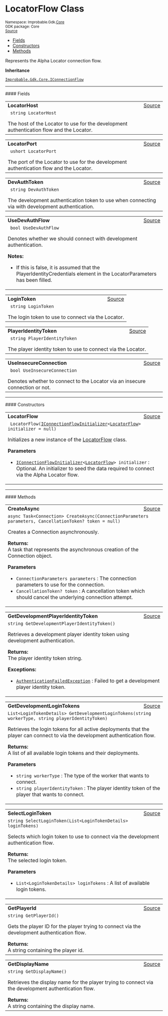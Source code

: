 
# LocatorFlow Class
<sup>
Namespace: Improbable.Gdk.<a href="{{urlRoot}}/api/core-index">Core</a><br/>
GDK package: Core<br/>
<a href="https://www.github.com/spatialos/gdk-for-unity/blob/15bb5eac/workers/unity/Packages/io.improbable.gdk.core/Worker/ConnectionHandlers/ConnectionFlows.cs/#L69">Source</a>
<style>
a code {
                    padding: 0em 0.25em!important;
}
code {
                    background-color: #ffffff!important;
}
</style>
</sup>
<nav id="pageToc" class="page-toc"><ul><li><a href="#fields">Fields</a>
<li><a href="#constructors">Constructors</a>
<li><a href="#methods">Methods</a>
</ul></nav>

</p>



<p>Represents the Alpha Locator connection flow. </p>



</p>

<b>Inheritance</b>

<code><a href="{{urlRoot}}/api/core/i-connection-flow">Improbable.Gdk.Core.IConnectionFlow</a></code>






</p>
<hr style="width:100%; border-top-color:#d8d8d8" />
#### Fields


</p>




<table width="100%">
    <tr>
        <td style="border-right:none"><a id="locatorhost"></a><b>LocatorHost</b></td>
        <td style="border-left:none; text-align:right"><a href="https://www.github.com/spatialos/gdk-for-unity/blob/15bb5eac/workers/unity/Packages/io.improbable.gdk.core/Worker/ConnectionHandlers/ConnectionFlows.cs/#L74">Source</a></td>
    </tr>
    <tr>
        <td colspan="2">
<code> string LocatorHost</code></p>
The host of the Locator to use for the development authentication flow and the Locator. 

</td>
    </tr>
</table>


<table width="100%">
    <tr>
        <td style="border-right:none"><a id="locatorport"></a><b>LocatorPort</b></td>
        <td style="border-left:none; text-align:right"><a href="https://www.github.com/spatialos/gdk-for-unity/blob/15bb5eac/workers/unity/Packages/io.improbable.gdk.core/Worker/ConnectionHandlers/ConnectionFlows.cs/#L79">Source</a></td>
    </tr>
    <tr>
        <td colspan="2">
<code> ushort LocatorPort</code></p>
The port of the Locator to use for the development authentication flow and the Locator. 

</td>
    </tr>
</table>


<table width="100%">
    <tr>
        <td style="border-right:none"><a id="devauthtoken"></a><b>DevAuthToken</b></td>
        <td style="border-left:none; text-align:right"><a href="https://www.github.com/spatialos/gdk-for-unity/blob/15bb5eac/workers/unity/Packages/io.improbable.gdk.core/Worker/ConnectionHandlers/ConnectionFlows.cs/#L84">Source</a></td>
    </tr>
    <tr>
        <td colspan="2">
<code> string DevAuthToken</code></p>
The development authentication token to use when connecting via with development authentication. 

</td>
    </tr>
</table>


<table width="100%">
    <tr>
        <td style="border-right:none"><a id="usedevauthflow"></a><b>UseDevAuthFlow</b></td>
        <td style="border-left:none; text-align:right"><a href="https://www.github.com/spatialos/gdk-for-unity/blob/15bb5eac/workers/unity/Packages/io.improbable.gdk.core/Worker/ConnectionHandlers/ConnectionFlows.cs/#L93">Source</a></td>
    </tr>
    <tr>
        <td colspan="2">
<code> bool UseDevAuthFlow</code></p>
Denotes whether we should connect with development authentication. 

</p>

<b>Notes:</b>

<ul>
<li>If this is false, it is assumed that the PlayerIdentityCredentials element in the LocatorParameters has been filled. </li>
</ul>


</td>
    </tr>
</table>


<table width="100%">
    <tr>
        <td style="border-right:none"><a id="logintoken"></a><b>LoginToken</b></td>
        <td style="border-left:none; text-align:right"><a href="https://www.github.com/spatialos/gdk-for-unity/blob/15bb5eac/workers/unity/Packages/io.improbable.gdk.core/Worker/ConnectionHandlers/ConnectionFlows.cs/#L98">Source</a></td>
    </tr>
    <tr>
        <td colspan="2">
<code> string LoginToken</code></p>
The login token to use to connect via the Locator. 

</td>
    </tr>
</table>


<table width="100%">
    <tr>
        <td style="border-right:none"><a id="playeridentitytoken"></a><b>PlayerIdentityToken</b></td>
        <td style="border-left:none; text-align:right"><a href="https://www.github.com/spatialos/gdk-for-unity/blob/15bb5eac/workers/unity/Packages/io.improbable.gdk.core/Worker/ConnectionHandlers/ConnectionFlows.cs/#L103">Source</a></td>
    </tr>
    <tr>
        <td colspan="2">
<code> string PlayerIdentityToken</code></p>
The player identity token to use to connect via the Locator. 

</td>
    </tr>
</table>


<table width="100%">
    <tr>
        <td style="border-right:none"><a id="useinsecureconnection"></a><b>UseInsecureConnection</b></td>
        <td style="border-left:none; text-align:right"><a href="https://www.github.com/spatialos/gdk-for-unity/blob/15bb5eac/workers/unity/Packages/io.improbable.gdk.core/Worker/ConnectionHandlers/ConnectionFlows.cs/#L108">Source</a></td>
    </tr>
    <tr>
        <td colspan="2">
<code> bool UseInsecureConnection</code></p>
Denotes whether to connect to the Locator via an insecure connection or not. 

</td>
    </tr>
</table>







</p>
<hr style="width:100%; border-top-color:#d8d8d8" />
#### Constructors


</p>




<table width="100%">
    <tr>
        <td style="border-right:none"><a id="locatorflow-iconnectionflowinitializer-locatorflow"></a><b>LocatorFlow</b></td>
        <td style="border-left:none; text-align:right"><a href="https://www.github.com/spatialos/gdk-for-unity/blob/15bb5eac/workers/unity/Packages/io.improbable.gdk.core/Worker/ConnectionHandlers/ConnectionFlows.cs/#L114">Source</a></td>
    </tr>
    <tr>
        <td colspan="2">
<code> LocatorFlow(<a href="{{urlRoot}}/api/core/i-connection-flow-initializer">IConnectionFlowInitializer</a>&lt;<a href="{{urlRoot}}/api/core/locator-flow">LocatorFlow</a>&gt; initializer = null)</code></p>
Initializes a new instance of the <a href="{{urlRoot}}/api/core/locator-flow">LocatorFlow</a> class. 


</p>

<b>Parameters</b>

<ul>
<li><code><a href="{{urlRoot}}/api/core/i-connection-flow-initializer">IConnectionFlowInitializer</a>&lt;<a href="{{urlRoot}}/api/core/locator-flow">LocatorFlow</a>&gt; initializer</code> : Optional. An initializer to seed the data required to connect via the Alpha Locator flow.</li>
</ul>





</td>
    </tr>
</table>




</p>
<hr style="width:100%; border-top-color:#d8d8d8" />
#### Methods


</p>




<table width="100%">
    <tr>
        <td style="border-right:none"><a id="createasync-connectionparameters-cancellationtoken"></a><b>CreateAsync</b></td>
        <td style="border-left:none; text-align:right"><a href="https://www.github.com/spatialos/gdk-for-unity/blob/15bb5eac/workers/unity/Packages/io.improbable.gdk.core/Worker/ConnectionHandlers/ConnectionFlows.cs/#L119">Source</a></td>
    </tr>
    <tr>
        <td colspan="2">
<code>async Task&lt;Connection&gt; CreateAsync(ConnectionParameters parameters, CancellationToken? token = null)</code></p>
Creates a Connection asynchronously. 
</p><b>Returns:</b></br>A task that represents the asynchronous creation of the Connection object.

</p>

<b>Parameters</b>

<ul>
<li><code>ConnectionParameters parameters</code> : The connection parameters to use for the connection.</li>
<li><code>CancellationToken? token</code> : A cancellation token which should cancel the underlying connection attempt.</li>
</ul>





</td>
    </tr>
</table>


<table width="100%">
    <tr>
        <td style="border-right:none"><a id="getdevelopmentplayeridentitytoken"></a><b>GetDevelopmentPlayerIdentityToken</b></td>
        <td style="border-left:none; text-align:right"><a href="https://www.github.com/spatialos/gdk-for-unity/blob/15bb5eac/workers/unity/Packages/io.improbable.gdk.core/Worker/ConnectionHandlers/ConnectionFlows.cs/#L155">Source</a></td>
    </tr>
    <tr>
        <td colspan="2">
<code>string GetDevelopmentPlayerIdentityToken()</code></p>
Retrieves a development player identity token using development authentication. 
</p><b>Returns:</b></br>The player identity token string.




</p>

<b>Exceptions:</b>

<ul>
<li><code><a href="{{urlRoot}}/api/core/authentication-failed-exception">AuthenticationFailedException</a></code> : Failed to get a development player identity token.</li>
</ul>


</td>
    </tr>
</table>


<table width="100%">
    <tr>
        <td style="border-right:none"><a id="getdevelopmentlogintokens-string-string"></a><b>GetDevelopmentLoginTokens</b></td>
        <td style="border-left:none; text-align:right"><a href="https://www.github.com/spatialos/gdk-for-unity/blob/15bb5eac/workers/unity/Packages/io.improbable.gdk.core/Worker/ConnectionHandlers/ConnectionFlows.cs/#L190">Source</a></td>
    </tr>
    <tr>
        <td colspan="2">
<code>List&lt;LoginTokenDetails&gt; GetDevelopmentLoginTokens(string workerType, string playerIdentityToken)</code></p>
Retrieves the login tokens for all active deployments that the player can connect to via the development authentication flow. 
</p><b>Returns:</b></br>A list of all available login tokens and their deployments.

</p>

<b>Parameters</b>

<ul>
<li><code>string workerType</code> : The type of the worker that wants to connect.</li>
<li><code>string playerIdentityToken</code> : The player identity token of the player that wants to connect.</li>
</ul>





</td>
    </tr>
</table>


<table width="100%">
    <tr>
        <td style="border-right:none"><a id="selectlogintoken-list-logintokendetails"></a><b>SelectLoginToken</b></td>
        <td style="border-left:none; text-align:right"><a href="https://www.github.com/spatialos/gdk-for-unity/blob/15bb5eac/workers/unity/Packages/io.improbable.gdk.core/Worker/ConnectionHandlers/ConnectionFlows.cs/#L223">Source</a></td>
    </tr>
    <tr>
        <td colspan="2">
<code>string SelectLoginToken(List&lt;LoginTokenDetails&gt; loginTokens)</code></p>
Selects which login token to use to connect via the development authentication flow. 
</p><b>Returns:</b></br>The selected login token.

</p>

<b>Parameters</b>

<ul>
<li><code>List&lt;LoginTokenDetails&gt; loginTokens</code> : A list of available login tokens.</li>
</ul>





</td>
    </tr>
</table>


<table width="100%">
    <tr>
        <td style="border-right:none"><a id="getplayerid"></a><b>GetPlayerId</b></td>
        <td style="border-left:none; text-align:right"><a href="https://www.github.com/spatialos/gdk-for-unity/blob/15bb5eac/workers/unity/Packages/io.improbable.gdk.core/Worker/ConnectionHandlers/ConnectionFlows.cs/#L237">Source</a></td>
    </tr>
    <tr>
        <td colspan="2">
<code>string GetPlayerId()</code></p>
Gets the player ID for the player trying to connect via the development authentication flow. 
</p><b>Returns:</b></br>A string containing the player id.




</td>
    </tr>
</table>


<table width="100%">
    <tr>
        <td style="border-right:none"><a id="getdisplayname"></a><b>GetDisplayName</b></td>
        <td style="border-left:none; text-align:right"><a href="https://www.github.com/spatialos/gdk-for-unity/blob/15bb5eac/workers/unity/Packages/io.improbable.gdk.core/Worker/ConnectionHandlers/ConnectionFlows.cs/#L246">Source</a></td>
    </tr>
    <tr>
        <td colspan="2">
<code>string GetDisplayName()</code></p>
Retrieves the display name for the player trying to connect via the development authentication flow. 
</p><b>Returns:</b></br>A string containing the display name.




</td>
    </tr>
</table>






